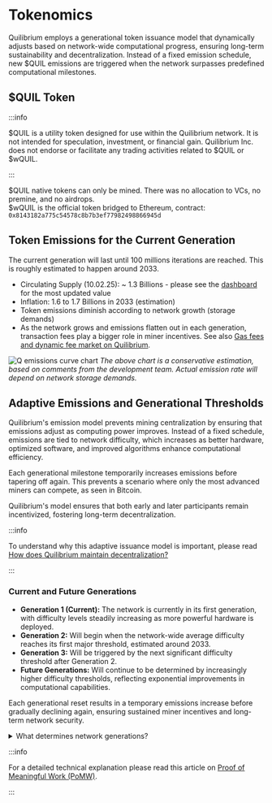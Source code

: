 # Tokenomics

Quilibrium employs a generational token issuance model that dynamically adjusts based on network-wide computational progress, ensuring long-term sustainability and decentralization. Instead of a fixed emission schedule, new $QUIL emissions are triggered when the network surpasses predefined computational milestones.

## $QUIL Token

:::info

$QUIL is a utility token designed for use within the Quilibrium network. It is not intended for speculation, investment, or financial gain. Quilibrium Inc. does not endorse or facilitate any trading activities related to $QUIL or $wQUIL.

:::

$QUIL native tokens can only be mined. There was no allocation to VCs, no premine, and no airdrops.\
$wQUIL is the official token bridged to Ethereum, contract: `0x8143182a775c54578c8b7b3ef77982498866945d`

## Token Emissions for the Current Generation

The current generation will last until 100 millions iterations are reached. This is roughly estimated to happen around 2033.

* Circulating Supply (10.02.25): \~ 1.3 Billions - please see the [dashboard](https://dashboard.quilibrium.com/) for the most updated value
* Inflation: 1.6 to 1.7 Billions in 2033 (estimation)
* Token emissions diminish according to network growth (storage demands)
* As the network grows and emissions flatten out in each generation, transaction fees play a bigger role in miner incentives. See also [Gas fees and dynamic fee market on Quilibrium](/docs/discover/gas-fees-and-dynamic-fee-market-on-quilibrium).

![Q emissions curve chart](/img/docs/discover/Q-emissions-curve.jpg)
*The above chart is a conservative estimation, based on comments from the development team. Actual emission rate will depend on network storage demands.*

## Adaptive Emissions and Generational Thresholds

Quilibrium's emission model prevents mining centralization by ensuring that emissions adjust as computing power improves. Instead of a fixed schedule, emissions are tied to network difficulty, which increases as better hardware, optimized software, and improved algorithms enhance computational efficiency.

Each generational milestone temporarily increases emissions before tapering off again. This prevents a scenario where only the most advanced miners can compete, as seen in Bitcoin.

Quilibrium's model ensures that both early and later participants remain incentivized, fostering long-term decentralization.

:::info

To understand why this adaptive issuance model is important, please read [How does Quilibrium maintain decentralization?](/docs/discover/how-does-quilibrium-maintain-decentralization)

:::

### Current and Future Generations

* **Generation 1 (Current):** The network is currently in its first generation, with difficulty levels steadily increasing as more powerful hardware is deployed.
* **Generation 2:** Will begin when the network-wide average difficulty reaches its first major threshold, estimated around 2033.
* **Generation 3:** Will be triggered by the next significant difficulty threshold after Generation 2.
* **Future Generations:** Will continue to be determined by increasingly higher difficulty thresholds, reflecting exponential improvements in computational capabilities.

Each generational reset results in a temporary emissions increase before gradually declining again, ensuring sustained miner incentives and long-term network security.

<details>
<summary>What determines network generations?</summary>

A new generation in Quilibrium is triggered when the network reaches a specific average difficulty threshold across all shards. Each shard's difficulty is dynamically adjusted based on the average of node's compute engaged in proofs for that shard, with more powerful equipment naturally achieving higher difficulties.

As participants deploy more powerful hardware over time and older equipment is replaced, the average difficulty across all shards will gradually increase. When this network-wide average difficulty reaches predetermined thresholds, it triggers the start of a new generation.

This adaptive system ensures that the network's progression to new generations is tied to actual computational advancement rather than a fixed number of iterations or frames. It naturally reflects the overall improvement in the network's computational capabilities over time.
</details>

:::info

For a detailed technical explanation please read this article on [Proof of Meaningful Work (PoMW)](https://paragraph.xyz/@quilibrium.com/proof-of-meaningful-work).

:::